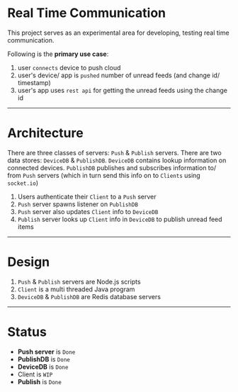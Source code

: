 Real Time Communication
=======================
This project serves as an experimental area for developing, testing real time communication.

Following is the **primary use case**:

1. user `connects` device to push cloud
1. user's device/ app is `pushed` number of unread feeds (and change id/ timestamp)
1. user's app uses `rest api` for getting the unread feeds using the change id

----
Architecture
============
There are three classes of servers: `Push` & `Publish` servers. There are two data stores: `DeviceDB` & `PublishDB`. `DeviceDB` contains lookup information on connected devices. `PublishDB` publishes and subscribes information to/ from `Push` servers (which in turn send this info on to `Clients` using `socket.io`)

1. Users authenticate their `Client` to a `Push` server
1. `Push` server spawns listener on `PublishDB`
1. `Push` server also updates `Client` info to `DeviceDB`
1. `Publish` server looks up `Client` info in `DeviceDB` to publish unread feed items

----
Design
======

1. `Push` & `Publish` servers are Node.js scripts
1. `Client` is a multi threaded Java program
1. `DeviceDB` & `PublishDB` are Redis database servers

----
Status
======

* **Push server** is `Done`
* **PublishDB** is `Done`
* **DeviceDB** is `Done`
* Client is `WIP`
* **Publish** is `Done`
